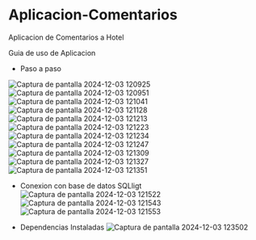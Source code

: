 # Aplicacion-Comentarios
Aplicacion de Comentarios a Hotel

Guia de uso de Aplicacion
- Paso a paso
  
![Captura de pantalla 2024-12-03 120925](https://github.com/user-attachments/assets/1119af1a-4681-46e7-aa16-311463f8b7be)
![Captura de pantalla 2024-12-03 120951](https://github.com/user-attachments/assets/ca09b0e6-562a-4fa6-9c59-280ad2a25ef7)
![Captura de pantalla 2024-12-03 121041](https://github.com/user-attachments/assets/a759b5aa-c36c-4a1d-939f-4966d974ab06)
![Captura de pantalla 2024-12-03 121128](https://github.com/user-attachments/assets/09a1a96d-a4d8-42d5-8091-899abbd9385c)
![Captura de pantalla 2024-12-03 121213](https://github.com/user-attachments/assets/aa81384c-0fbe-4d3e-bf8f-7623404d1a84)
![Captura de pantalla 2024-12-03 121223](https://github.com/user-attachments/assets/9a110606-05fd-4481-ae67-5af4b955362f)
![Captura de pantalla 2024-12-03 121234](https://github.com/user-attachments/assets/c6c81f7c-d5a8-40ca-9d2a-7f3553a33a7f)
![Captura de pantalla 2024-12-03 121247](https://github.com/user-attachments/assets/89362306-305e-415b-86c1-d7185c2af9fd)
![Captura de pantalla 2024-12-03 121309](https://github.com/user-attachments/assets/5b88b2ee-d883-410a-b0ac-5a1f5b48e638)
![Captura de pantalla 2024-12-03 121327](https://github.com/user-attachments/assets/fc00e70c-0580-4dd1-a3b8-4658b5d746a7)
![Captura de pantalla 2024-12-03 121351](https://github.com/user-attachments/assets/62a8a251-006f-4b60-a82d-80c0d4757e1a)

- Conexion con base de datos SQLligt
![Captura de pantalla 2024-12-03 121522](https://github.com/user-attachments/assets/1922c4e3-9bd2-4033-ab67-eaea4b12465f)
![Captura de pantalla 2024-12-03 121543](https://github.com/user-attachments/assets/a4e4b3a9-2d1c-43fa-949f-2a651c8922c8)
![Captura de pantalla 2024-12-03 121553](https://github.com/user-attachments/assets/377ddbcd-1dae-4ae8-8a54-1231a036f922)

- Dependencias Instaladas
  ![Captura de pantalla 2024-12-03 123502](https://github.com/user-attachments/assets/4ec12ff9-26c2-4d4f-8dfe-cd2b0abd5567)


